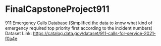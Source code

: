 # FinalCapstoneProject911
911 Emergency Calls Database (Simplified the data to know what kind of emergency required top priority first according to the incident numbers)
Dataset Link: https://catalog.data.gov/dataset/911-calls-for-service-2021-f0a4e
